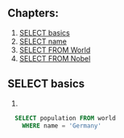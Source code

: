 ## Chapters:
1. [SELECT basics](#select_basics)
2. [SELECT name](#select_name)
3. [SELECT FROM World](#select_from_world)
4. [SELECT FROM Nobel](#select_from_nobel)

## SELECT basics
1. 
```sql
  SELECT population FROM world
    WHERE name = 'Germany'
```
